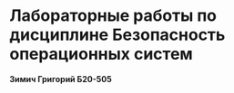 # **Лабораторные работы по дисциплине Безопасность операционных систем** 
**Зимич Григорий Б20-505**
